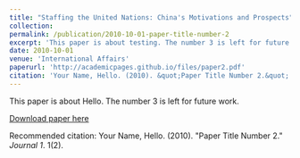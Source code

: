 ```yaml
---
title: "Staffing the United Nations: China's Motivations and Prospects"
collection:
permalink: /publication/2010-10-01-paper-title-number-2
excerpt: 'This paper is about testing. The number 3 is left for future work. A developing public commentary views China as exerting influence in international organizations to legitimize and disseminate PRC foreign policy values and interests.'
date: 2010-10-01
venue: 'International Affairs'
paperurl: 'http://academicpages.github.io/files/paper2.pdf'
citation: 'Your Name, Hello. (2010). &quot;Paper Title Number 2.&quot; <i>Journal 1</i>. 1(2).'
---
```

This paper is about Hello. The number 3 is left for future work.

[Download paper here](http://academicpages.github.io/files/paper2.pdf)

Recommended citation: Your Name, Hello. (2010). "Paper Title Number 2." <i>Journal 1</i>. 1(2).